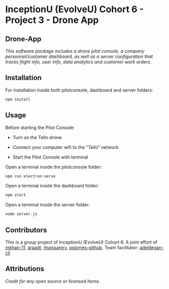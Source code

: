 # InceptionU (EvolveU) Cohort 6 - Project 3 - Drone App

## Drone-App

*This software package includes a drone pilot console, a company personnel/customer dashboard, as well as a server configuration that tracks flight info, user info, data analytics and customer work orders.*

## Installation

For installation inside both pilotconsole, dashboard and server folders:

```zsh
npm install
```

## Usage

Before starting the Pilot Console:

- Turn on the Tello drone

- Connect your computer wifi to the "Tello" network

- Start the Pilot Console with terminal

Open a terminal inside the pilotconsole folder:

```zsh
npm run electron-serve
```

Open a terminal inside the dashboard folder:

```zsh
npm start
```

Open a terminal inside the server folder:

```zsh
node server.js
```
## Contributors

This is a group project of InceptionU (EvolveU) Cohort 6. A joint effort of [mkhan-11](https://github.com/mKhan-11), [araadt](https://github.com/araadt), [rhaissamrv](https://github.com/rhaissamrv), [pstorres-github](https://github.com/pstorres-github). Team facilitator: [adeldegan-cli](https://github.com/adeldegan-cli)

## Attributions

*Credit for any open source or licensed items.*